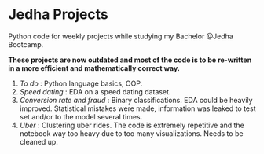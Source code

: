 # Jedha Projects
Python code for weekly projects while studying my Bachelor @Jedha Bootcamp.

**These projects are now outdated and most of the code is to be re-written in a more efficient and mathematically correct way.**

1. *To do* : Python language basics, OOP.
2. *Speed dating* : EDA on a speed dating dataset.
3. *Conversion rate and fraud* : Binary classifications. EDA could be heavily improved. Statistical mistakes were made, information was leaked to test set and/or to the model several times.
4. *Uber* : Clustering uber rides. The code is extremely repetitive and the notebook way too heavy due to too many visualizations. Needs to be cleaned up.
